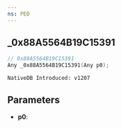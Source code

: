 ```yaml
---
ns: PED
---
```

## _0x88A5564B19C15391

```c
// 0x88A5564B19C15391
Any _0x88A5564B19C15391(Any p0);
```

```
NativeDB Introduced: v1207
```

## Parameters
* **p0**:

